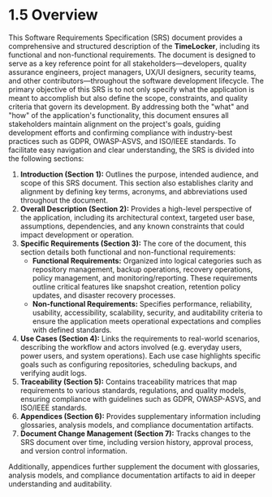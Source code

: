 # 1.5 Overview

This <tooltip term="SRS">Software Requirements Specification (SRS)</tooltip> document provides a comprehensive and structured description of the **TimeLocker**, including its functional and non-functional requirements. The document is designed to serve as a key reference point for all stakeholders—developers, quality assurance engineers, project managers, <tooltip term="UX/UI">UX/UI</tooltip> designers, security teams, and other contributors—throughout the software development lifecycle.
The primary objective of this <tooltip term="SRS">SRS</tooltip> is to not only specify what the application is meant to accomplish but also define the scope, constraints, and quality criteria that govern its development. By addressing both the "what" and "how" of the application's functionality, this document ensures all stakeholders maintain alignment on the project's goals, guiding development efforts and confirming compliance with industry-best practices such as <tooltip term="GDPR">GDPR</tooltip>, <tooltip term="OWASP-ASVS">OWASP-ASVS</tooltip>, and ISO/IEEE standards.
To facilitate easy navigation and clear understanding, the SRS is divided into the following sections:
1. **Introduction (Section 1):** Outlines the purpose, intended audience, and scope of this SRS document. This section also establishes clarity and alignment by defining key terms, acronyms, and abbreviations used throughout the document.
2. **Overall Description (Section 2):** Provides a high-level perspective of the application, including its architectural context, targeted user base, assumptions, dependencies, and any known constraints that could impact development or operation.
3. **Specific Requirements (Section 3):** The core of the document, this section details both functional and non-functional requirements:
    - **Functional Requirements:** Organized into logical categories such as <tooltip term="Repository Management">repository management</tooltip>, <tooltip term="Backup Operations">backup operations</tooltip>, recovery operations, <tooltip term="Policy Management">policy management</tooltip>, and monitoring/reporting. These requirements outline critical features like <tooltip term="Snapshot">snapshot</tooltip> creation, <tooltip term="Retention Policy">retention policy</tooltip> updates, and <tooltip term="Disaster Recovery">disaster recovery</tooltip> processes.
    - **Non-functional Requirements:** Specifies performance, reliability, usability, accessibility, scalability, <tooltip term="Security">security</tooltip>, and <tooltip term="Auditability">auditability</tooltip> criteria to ensure the application meets operational expectations and complies with defined standards.
4. **Use Cases (Section 4):** Links the requirements to real-world scenarios, describing the workflow and actors involved (e.g. <tooltip term="Everyday Users">everyday users</tooltip>, <tooltip term="Power Users">power users</tooltip>, and system operations). Each use case highlights specific goals such as configuring <tooltip term="Repositories">repositories</tooltip>, <tooltip term="Scheduling Backups">scheduling backups</tooltip>, and verifying <tooltip term="Audit Log">audit logs</tooltip>.
5. **Traceability (Section 5):** Contains traceability matrices that map requirements to various standards, regulations, and quality models, ensuring compliance with guidelines such as <tooltip term="GDPR">GDPR</tooltip>, <tooltip term="OWASP-ASVS">OWASP-ASVS</tooltip>, and ISO/IEEE standards.
6. **Appendices (Section 6):** Provides supplementary information including glossaries, analysis models, and compliance documentation artifacts.
7. **Document Change Management (Section 7):** Tracks changes to the SRS document over time, including version history, approval process, and version control information.

Additionally, appendices further supplement the document with glossaries, analysis models, and compliance documentation artifacts to aid in deeper understanding and <tooltip term="Auditability">auditability</tooltip>.
